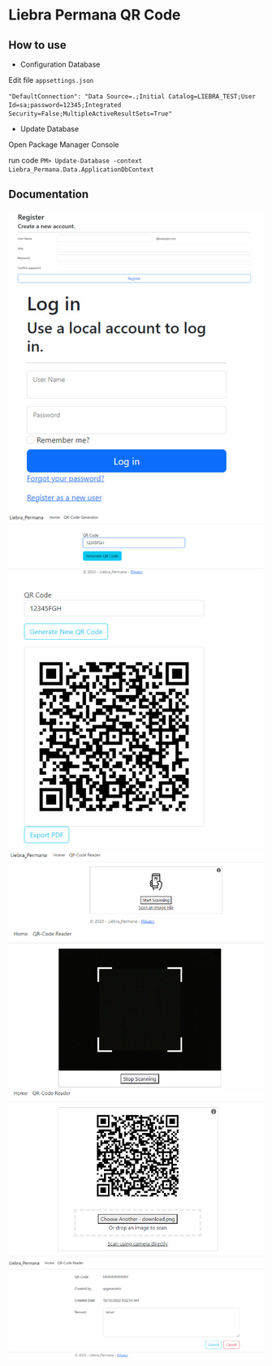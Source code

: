 # Liebra Permana QR Code

## How to use
- Configuration Database

Edit file `appsettings.json`

`"DefaultConnection": "Data Source=.;Initial Catalog=LIEBRA_TEST;User Id=sa;password=12345;Integrated Security=False;MultipleActiveResultSets=True"`

- Update Database

 Open Package Manager Console

 run code `PM> Update-Database -context Liebra_Permana.Data.ApplicationDbContext`

 ## Documentation

![Registration](wwwroot/img/Register.jpg)
![Login](wwwroot/img/login.jpg)
![Generate QR-Code](wwwroot/img/GenerateQRCode.jpg)
![Result](https://github.com/fajarafriandaputra/Liebra-Permana-QRCode/blob/master/wwwroot/img/view%20%26%20Export%20QRCode.jpg)
![Generate QR-Code](wwwroot/img/QRReader.jpg)
![Generate QR-Code](https://github.com/fajarafriandaputra/Liebra-Permana-QRCode/blob/master/wwwroot/img/Scan%20QR%20camera.jpg)
![Generate QR-Code](https://github.com/fajarafriandaputra/Liebra-Permana-QRCode/blob/master/wwwroot/img/Scan%20QR.jpg)
![Generate QR-Code](https://github.com/fajarafriandaputra/Liebra-Permana-QRCode/blob/master/wwwroot/img/Resuslt%20Scan.jpg)


  
